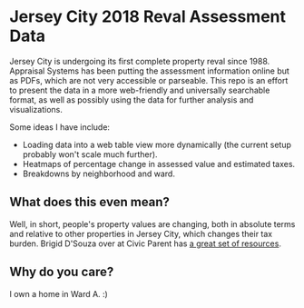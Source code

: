 # Jersey City 2018 Reval Assessment Data

Jersey City is undergoing its first complete property reval since 1988. Appraisal Systems has been putting the assessment information online but as PDFs, which are not very accessible or parseable. This repo is an effort to present the data in a more web-friendly and universally searchable format, as well as possibly using the data for further analysis and visualizations.

Some ideas I have include:

* Loading data into a web table view more dynamically (the current setup probably won't scale much further).
* Heatmaps of percentage change in assessed value and estimated taxes.
* Breakdowns by neighborhood and ward.

## What does this even mean?

Well, in short, people's property values are changing, both in absolute terms and relative to other properties in Jersey City, which changes their tax burden. Brigid D'Souza over at Civic Parent has [a great set of resources](https://civicparent.org/jerseycity-revaluation-lets-getcivic/).

## Why do you care?

I own a home in Ward A. :)
